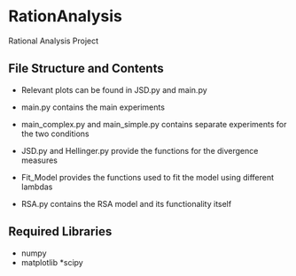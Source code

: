 # RationAnalysis
Rational Analysis Project

## File Structure and Contents

* Relevant plots can be found in JSD.py and main.py

* main.py contains the main experiments
 
* main_complex.py and main_simple.py contains separate experiments for the two conditions

* JSD.py and Hellinger.py provide the functions for the divergence measures 

* Fit_Model provides the functions used to fit the model using different lambdas

* RSA.py contains the RSA model and its functionality itself

## Required Libraries

* numpy
* matplotlib
*scipy